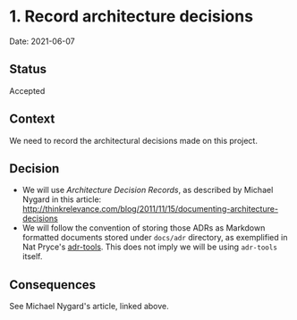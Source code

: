 # 1. Record architecture decisions

Date: 2021-06-07

## Status

Accepted

## Context

We need to record the architectural decisions made on this project.

## Decision

* We will use _Architecture Decision Records_, as described by Michael Nygard in this article: http://thinkrelevance.com/blog/2011/11/15/documenting-architecture-decisions
* We will follow the convention of storing those ADRs as Markdown formatted documents stored under `docs/adr` directory, as exemplified in Nat Pryce's [adr-tools](https://raw.githubusercontent.com/npryce/adr-tools). This does not imply we will be using `adr-tools` itself.

## Consequences

See Michael Nygard's article, linked above.
